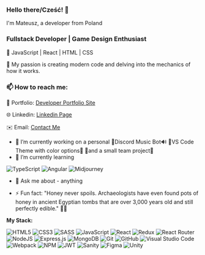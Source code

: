 ### Hello there/Cześć!  👋

I'm Mateusz, a developer from Poland

### Fullstack Developer | Game Design Enthusiast

🌟 JavaScript | React | HTML | CSS

🚀 My passion is creating modern code and delving into the mechanics of how it works.

### 📫 How to reach me: 

🔗 Portfolio: [Developer Portfolio Site](https://mateuszwoj-bit.github.io/react-00-portfolio-site/)

🌐 Linkedin: [Linkedin Page](https://www.linkedin.com/in/mateusz-w%C3%B3jcikowski-5554aa264/)

✉️ Email: [Contact Me](mailto:matwojcikowski@gmail.com)

- 🔭 I’m currently working on a personal 🎵Discord Music Bot🔊 🎨VS Code Theme with color options🎨 
 👛and a small team project👛
- 🌱 I’m currently learning
 
![TypeScript](https://img.shields.io/badge/TypeScript-%23007ACC.svg?style=for-the-badge&logo=typescript&logoColor=white)
![Angular](https://img.shields.io/badge/Angular-%23DD0031.svg?style=for-the-badge&logo=angular&logoColor=white) 
![Midjourney](https://img.shields.io/badge/Midjourney-%31231231.svg?style=for-the-badge&logo=midjourney&logoColor=white) 

- 💬 Ask me about - anything
  
- ⚡ Fun fact: "Honey never spoils. Archaeologists have even found pots of honey in ancient Egyptian tombs that are over 3,000 years old and still perfectly edible." 🍯🐝


**My Stack:**

![HTML5](https://img.shields.io/badge/html5-%23E34F26.svg?style=for-the-badge&logo=html5&logoColor=white)
![CSS3](https://img.shields.io/badge/css3-%231572B6.svg?style=for-the-badge&logo=css3&logoColor=white)
![SASS](https://img.shields.io/badge/SASS-hotpink.svg?style=for-the-badge&logo=SASS&logoColor=white)
![JavaScript](https://img.shields.io/badge/javascript-%23323330.svg?style=for-the-badge&logo=javascript&logoColor=%23F7DF1E)
![React](https://img.shields.io/badge/react-%2320232a.svg?style=for-the-badge&logo=react&logoColor=%2361DAFB)
![Redux](https://img.shields.io/badge/redux-%23593d88.svg?style=for-the-badge&logo=redux&logoColor=white)
![React Router](https://img.shields.io/badge/React_Router-CA4245?style=for-the-badge&logo=react-router&logoColor=white)
![NodeJS](https://img.shields.io/badge/node.js-6DA55F?style=for-the-badge&logo=node.js&logoColor=white)
![Express.js](https://img.shields.io/badge/express.js-%23404d59.svg?style=for-the-badge&logo=express&logoColor=%2361DAFB)
![MongoDB](https://img.shields.io/badge/MongoDB-%234ea94b.svg?style=for-the-badge&logo=mongodb&logoColor=white)
![Git](https://img.shields.io/badge/git-%23F05033.svg?style=for-the-badge&logo=git&logoColor=white)
![GitHub](https://img.shields.io/badge/github-%23121011.svg?style=for-the-badge&logo=github&logoColor=white)
![Visual Studio Code](https://img.shields.io/badge/Visual%20Studio%20Code-0078d7.svg?style=for-the-badge&logo=visual-studio-code&logoColor=white)
![Webpack](https://img.shields.io/badge/webpack-%238DD6F9.svg?style=for-the-badge&logo=webpack&logoColor=black)
![NPM](https://img.shields.io/badge/NPM-%23CB3837.svg?style=for-the-badge&logo=npm&logoColor=white)
![JWT](https://img.shields.io/badge/JWT-black?style=for-the-badge&logo=JSON%20web%20tokens)
![Sanity](https://img.shields.io/badge/Sanity-CMS-red?style=for-the-badge&logo=sanity&logoColor=white)
![Figma](https://img.shields.io/badge/figma-%23F24E1E.svg?style=for-the-badge&logo=figma&logoColor=white)
![Unity](https://img.shields.io/badge/Unity-100000.svg?style=for-the-badge&logo=unity&logoColor=white)
